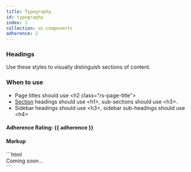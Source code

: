 ```yaml
---
title: Typography
id: typography
index: 1
collection: ui-components
adherence: 2
---
```

<div class="row">
 <div class="col-md-3">
       <h3>Headings</h3>
       <p>Use these styles to visually distinguish sections of content.</p>
       <h3>When to use</h3>
       <ul>
           <li>Page titles should use &lt;h2 class="rs-page-title"&gt;</li>
           <li><a href="#details">Section</a> headings should use &lt;h1&gt;, sub-sections should use &lt;h3&gt;.</li>
           <li>Sidebar headings should use &lt;h3&gt;, sidebar sub-headings should use &lt;h4&gt;</li>
       </ul>
       <h4>Adherence Rating: {{ adherence }}</h4>
 </div>
 <div class="col-md-9">
   <h4>Markup</h4>
```html
    <div>Coming soon...</div>
```
 </div>
</div>
